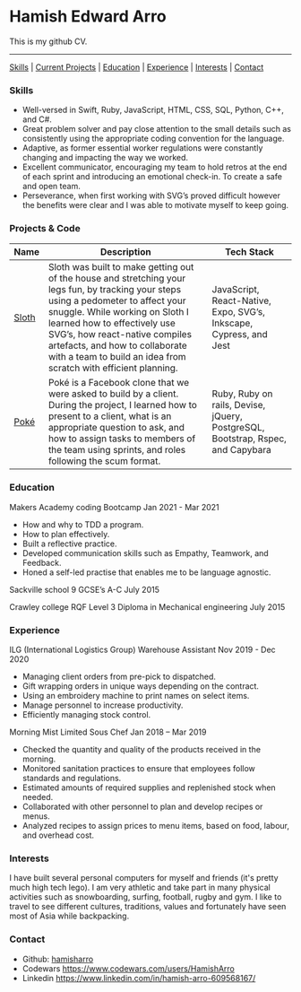 # Hamish Edward Arro

This is my github CV.
***
[Skills](#skills) | [Current Projects](#projects) | [Education](#education) | [Experience](#experience) | [Interests](#interests) | [Contact](#contact)

### <a name="skills">Skills</a>
- Well-versed in Swift, Ruby, JavaScript, HTML, CSS, SQL, Python, C++, and C#.
- Great problem solver and pay close attention to the small details such as consistently using the appropriate coding convention for the language.
- Adaptive, as former essential worker regulations were constantly changing and impacting the way we worked.
- Excellent communicator, encouraging my team to hold retros at the end of each sprint and introducing an emotional check-in. To create a safe and open team.
- Perseverance, when first working with SVG’s proved difficult however the benefits were clear and I was able to motivate myself to keep going.

### <a name="projects">Projects & Code</a>
| Name | Description | Tech Stack |
| ---- | ----------- | ---------- |
|[Sloth][2]|Sloth was built to make getting out of the house and stretching your legs fun, by tracking your steps using a pedometer to affect your snuggle. While working on Sloth I learned how to effectively use SVG’s, how react-native compiles artefacts, and how to collaborate with a team to build an idea from scratch with efficient planning. | JavaScript, React-Native, Expo, SVG’s, Inkscape, Cypress, and Jest |
|[Poké][3]|Poké is a Facebook clone that we were asked to build by a client.  During the project, I learned how to present to a client, what is an appropriate question to ask, and how to assign tasks to members of the team using sprints, and roles following the scum format. | Ruby, Ruby on rails, Devise, jQuery, PostgreSQL, Bootstrap, Rspec, and Capybara |

### <a name="education">Education</a>


Makers Academy coding Bootcamp								Jan 2021 - Mar 2021
- How and why to TDD a program.
- How to plan effectively.
- Built a reflective practice.
- Developed communication skills such as Empathy, Teamwork, and Feedback.
- Honed a self-led practise that enables me to be language agnostic.

Sackville school					9 GCSE’s A-C						    July 2015

Crawley college					RQF Level 3 Diploma in Mechanical engineering  		    July 2015

### <a name="experience">Experience</a>

ILG (International Logistics Group)		Warehouse Assistant				Nov 2019 - Dec 2020

- Managing client orders from pre-pick to dispatched.
- Gift wrapping orders in unique ways depending on the contract.
- Using an embroidery machine to print names on select items.
- Manage personnel to increase productivity.
- Efficiently managing stock control.

Morning Mist Limited				Sous Chef					Jan 2018 – Mar 2019

- Checked the quantity and quality of the products received in the morning.
- Monitored sanitation practices to ensure that employees follow standards and regulations.
- Estimated amounts of required supplies and replenished stock when needed.
- Collaborated with other personnel to plan and develop recipes or menus.
- Analyzed recipes to assign prices to menu items, based on food, labour, and overhead cost.

### <a name="interests">Interests</a>
I have built several personal computers for myself and friends (it's pretty much high tech lego). I am very athletic and take part in many physical activities such as snowboarding, surfing, football, rugby and gym. I like to travel to see different cultures, traditions, values and fortunately have seen most of Asia while backpacking.

### <a name="contact">Contact</a>
- Github: [hamisharro][1]
- Codewars https://www.codewars.com/users/HamishArro
- Linkedin https://www.linkedin.com/in/hamish-arro-609568167/

[1]: https://github.com/hamisharro
[2]: https://github.com/SalarGhotaslo/Guilt_Trip
[3]: https://github.com/PetarSimonovic/acebook-poke
